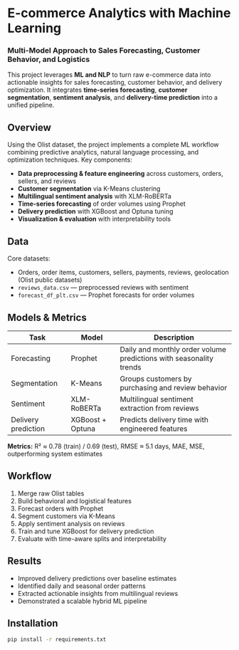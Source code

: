 # E-commerce Analytics with Machine Learning  
### Multi-Model Approach to Sales Forecasting, Customer Behavior, and Logistics

This project leverages **ML and NLP** to turn raw e-commerce data into actionable insights for sales forecasting, customer behavior, and delivery optimization. It integrates **time-series forecasting**, **customer segmentation**, **sentiment analysis**, and **delivery-time prediction** into a unified pipeline.

## Overview

Using the Olist dataset, the project implements a complete ML workflow combining predictive analytics, natural language processing, and optimization techniques. Key components:

- **Data preprocessing & feature engineering** across customers, orders, sellers, and reviews  
- **Customer segmentation** via K-Means clustering  
- **Multilingual sentiment analysis** with XLM-RoBERTa  
- **Time-series forecasting** of order volumes using Prophet  
- **Delivery prediction** with XGBoost and Optuna tuning  
- **Visualization & evaluation** with interpretability tools  

## Data

Core datasets:

- Orders, order items, customers, sellers, payments, reviews, geolocation (Olist public datasets)  
- `reviews_data.csv` — preprocessed reviews with sentiment  
- `forecast_df_plt.csv` — Prophet forecasts for order volumes  

## Models & Metrics

| Task | Model | Description |
|------|-------|------------|
| Forecasting | Prophet | Daily and monthly order volume predictions with seasonality trends |
| Segmentation | K-Means | Groups customers by purchasing and review behavior |
| Sentiment | XLM-RoBERTa | Multilingual sentiment extraction from reviews |
| Delivery prediction | XGBoost + Optuna | Predicts delivery time with engineered features |

**Metrics:** R² ≈ 0.78 (train) / 0.69 (test), RMSE ≈ 5.1 days, MAE, MSE, outperforming system estimates

## Workflow

1. Merge raw Olist tables  
2. Build behavioral and logistical features  
3. Forecast orders with Prophet  
4. Segment customers via K-Means  
5. Apply sentiment analysis on reviews  
6. Train and tune XGBoost for delivery prediction  
7. Evaluate with time-aware splits and interpretability  

## Results

- Improved delivery predictions over baseline estimates  
- Identified daily and seasonal order patterns  
- Extracted actionable insights from multilingual reviews  
- Demonstrated a scalable hybrid ML pipeline  

## Installation

```bash
pip install -r requirements.txt
